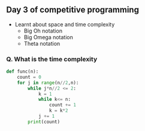 ## Day 3 of competitive programming

- Learnt about space and time complexity
	- Big Oh notation
	- Big Omega notation
	- Theta notation
	
### Q. What is the time complexity

```python
def func(n):
    count = 0
    for j in range(n//2,n):
        while j*n//2 <= 2:
            k = 1
            while k<= n:
                count += 1
                k = k*2
            j += 1
        print(count)
```